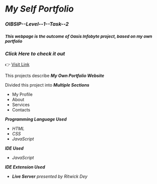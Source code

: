# *My Self Portfolio*

### *OIBSIP--Level--1--Task--2*
### <sub>*This webpage is the outcome of Oasis Infobyte project, based on my own portfolio*</sub>

### *Click Here to check it out*
👉  [Visit Link](https://sarkartanmoy04.github.io/OIBSIP--Level--1--Task--2/)

This projects describe ***My Own Portfolio Website***

Divided this project into ***Multiple Sections***

+ My Profile
+ About
+ Services
+ Contacts


 ***Programming Language Used***
 + *HTML*
 + *CSS*
 + *JavaScript*


***IDE Used***
- *JavaScript*


***IDE Extension Used***
+ ***Live Server** presented by Ritwick Dey*

